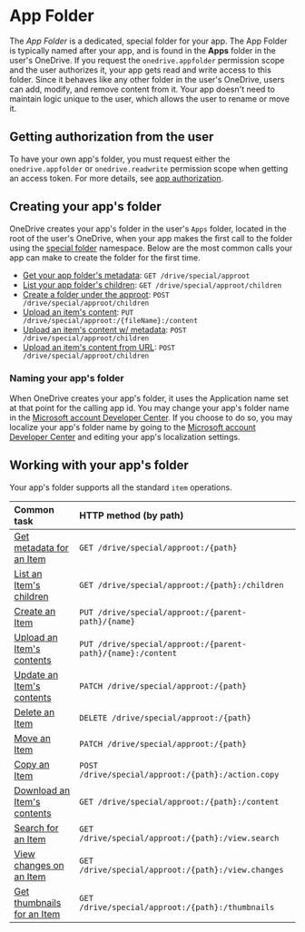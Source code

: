 # App Folder

The _App Folder_ is a dedicated, special folder for your app. The App Folder is
typically named after your app, and is found in the **Apps** folder in the
user's OneDrive. If
you request the `onedrive.appfolder` permission scope and the user
authorizes it, your app gets read and write access to this folder.
Since it behaves like any other folder in the user's OneDrive, users
can add, modify, and remove content from it. Your app doesn't need to maintain
logic unique to the user, which allows the user to rename or move it.

## Getting authorization from the user
To have your own app's folder, you must request either the
`onedrive.appfolder` or `onedrive.readwrite` permission scope when
getting an access token. For more details, see
[app authorization](../auth/msa_oauth.md).

## Creating your app's folder

OneDrive creates your app's folder in the user's `Apps` folder, located
in the root of the user's OneDrive, when your app makes the
first call to the folder using the
[special folder](../items/special_folders.md) namespace. Below are the
most common calls your app can make to create the folder for the first
time.

* [Get your app folder's metadata](../items/get.md): `GET /drive/special/approot`
* [List your app folder's children](../items/list.md): `GET /drive/special/approot/children`
* [Create a folder under the approot](../items/create.md): `POST /drive/special/approot/children`
* [Upload an item's content](../items/upload_put.md): `PUT /drive/special/approot:/{fileName}:/content`
* [Upload an item's content w/ metadata](../items/upload_post.md): `POST /drive/special/approot/children`
* [Upload an item's content from URL](../items/upload_url.md): `POST /drive/special/approot/children`

### Naming your app's folder

When OneDrive creates your app's folder, it uses the Application name
set at that point for the calling app id.  You may change your
app's folder name in the [Microsoft account Developer Center](https://account.live.com/developers/applications/index).
If you choose to do so, you may localize your app's folder name by going to
the [Microsoft account Developer Center](https://account.live.com/developers/applications/index)
and editing your app's localization settings.


## Working with your app's folder

Your app's folder supports all the standard `item` operations.

| Common task                                         | HTTP method (by path)                               |
|:----------------------------------------------------|:----------------------------------------------------|
| [Get metadata for an Item](../items/get.md)         | `GET /drive/special/approot:/{path}`                        |
| [List an Item's children](../items/list.md)         | `GET /drive/special/approot:/{path}:/children`              |
| [Create an Item](../items/create.md)                | `PUT /drive/special/approot:/{parent-path}/{name}`          |
| [Upload an Item's contents](../items/upload.md)     | `PUT /drive/special/approot:/{parent-path}/{name}:/content` |
| [Update an Item's contents](../items/update.md)     | `PATCH /drive/special/approot:/{path}`                      |
| [Delete an Item](../items/delete.md)                | `DELETE /drive/special/approot:/{path}`                     |
| [Move an Item](../items/move.md)                    | `PATCH /drive/special/approot:/{path}`                      |
| [Copy an Item](../items/copy.md)                    | `POST /drive/special/approot:/{path}:/action.copy`          |
| [Download an Item's contents](../items/download.md) | `GET /drive/special/approot:/{path}:/content`               |
| [Search for an Item](../items/search.md)            | `GET /drive/special/approot:/{path}:/view.search`           |
| [View changes on an Item][item-changes]             | `GET /drive/special/approot:/{path}:/view.changes`          |
| [Get thumbnails for an Item][get-thumbnails]        | `GET /drive/special/approot:/{path}:/thumbnails`            |

[item-changes]: ../items/view_changes.md
[get-thumbnails]: ../items/thumbnails.md

<!-- {
  "type": "#page.annotation",
  "description": "Use the app root special folder to create a home for your app's user content.",
  "keywords": "approot, app folder, application folder, special folder, home folder",
  "section": "documentation",
  "tocPath": "Concepts/App Folder"
} -->
